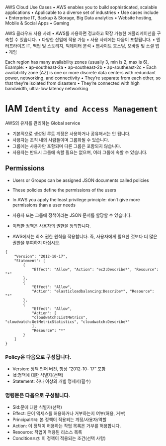AWS Cloud Use Cases
• AWS enables you to build sophisticated, scalable applications
• Applicable to a diverse set of industries
• Use cases include
• Enterprise IT, Backup & Storage, Big Data analytics
• Website hosting, Mobile & Social Apps 
• Gaming


AWS 클라우드 사용 사례
• AWS를 사용하면 정교하고 확장 가능한 애플리케이션을 구축할 수 있습니다.
• 다양한 산업에 적용 가능
• 사용 사례에는 다음이 포함됩니다.
• 엔터프라이즈 IT, 백업 및 스토리지, 빅데이터 분석
• 웹사이트 호스팅, 모바일 및 소셜 앱
• 게임



Each region has many availability zones (usually 3, min is 2, max is 6). Example:
• ap-southeast-2a • ap-southeast-2b • ap-southeast-2c
• Each availability zone (AZ) is one or more discrete data centers with redundant power, networking, and connectivity
• They’re separate from each other, so that they’re isolated from disasters
• They’re connected with high bandwidth, ultra-low latency networking



# IAM `Identity and Access Management`
AWS의 유저를 관리하는 Global service

- 기본적으로 생성된 루트 계정은 사용하거나 공유해서는 안 됩니다.
- 사용자는 조직 내의 사람들이며 그룹화될 수 있습니다.
- 그룹에는 사용자만 포함되며 다른 그룹은 포함되지 않습니다.
- 사용자는 반드시 그룹에 속할 필요는 없으며, 여러 그룹에 속할 수 있습니다.

## Permissions

- Users or Groups can be assigned JSON documents called policies
- These policies define the permissions of the users
- In AWS you apply the least privilege principle: don’t give more permissions than a user needs

- 사용자 또는 그룹에 정책이라는 JSON 문서를 할당할 수 있습니다.
- 이러한 정책은 사용자의 권한을 정의합니다.
- AWS에서는 최소 권한 원칙을 적용합니다. 즉, 사용자에게 필요한 것보다 더 많은 권한을 부여하지 마십시오.

```
{
    "Version": "2012-10-17", 
    "Statement": [
        {
            "Effect": "Allow", "Action": "ec2:Describe*", "Resource": "*"
        }, 
        {
            "Effect": "Allow",
            "Action": "elasticloadbalancing:Describe*", "Resource": "*"
        }, 
        {
            "Effect": "Allow",
            "Action": [
            "cloudwatch:ListMetrics", "cloudwatch:GetMetricStatistics", "cloudwatch:Describe*"
            ],
            "Resource": "*"
        }
    ]
}
```


### Policy은 다음으로 구성됩니다.
- Version: 정책 언어 버전, 항상 “2012-10- 17” 포함
- Id:정책에 대한 식별자(선택)
- Statement: 하나 이상의 개별 명세서(필수)

### 명령문은 다음으로 구성됩니다.
- Sid:문에 대한 식별자(선택)
- Effect: 문이 액세스를 허용하거나 거부하는지 여부(허용, 거부)
- Principal`주체`: 본 정책이 적용되는 계정/사용자/역할
- Action: 이 정책이 허용하는 작업 목록은 거부를 허용합니다.
- Resource: 작업이 적용된 리소스 목록
- Condition`조건`: 이 정책이 적용되는 조건(선택 사항)
